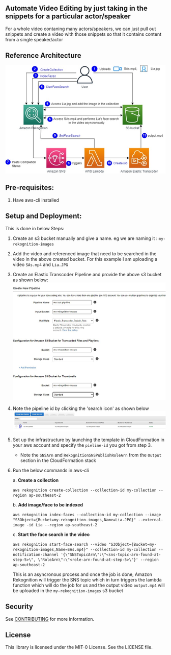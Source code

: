 ## Automate Video Editing by just taking in the snippets for a particular actor/speaker

For a whole video contaning many actors/speakers, we can just pull out snippets and create a video with those snippets so that it contains content from a single speaker/actor

## Reference Architecture
![Refernce Architecture](images/architecture.jpg)

## Pre-requisites:

1. Have aws-cli installed

## Setup and Deployment:
This is done in below Steps:

1. Create an s3 bucket manually and give a name. eg we are naming it : `my-rekognition-images`
1. Add the video and referenced image that need to be searched in the video in the above created bucket. For this example I am uploading a video `SAs.mp4` and `Lia.JPG`
1. Create an Elastic Transcoder Pipeline and provide the above s3 bucket as shown below:
    ![Create a Transcoder Pipeline](images/elastic-transcoder-pipeline.JPG)
1. Note the pipeline id by clicking the 'search icon' as shown below
    ![Pipeline-id](images/elastic-transcoder-get-pipeline-id.JPG)

1. Set up the infrastructure by launching the template in CloudFormation in your aws account and specify the `pieline-id` you got from step 3.

    * Note the `SNSArn` and `RekognitionSNSPublishRoleArn` from the `Output` section in the CloudFormation stack

1. Run the below commands in aws-cli
   
   a. **Create a collection**
    ```hcl
    aws rekognition create-collection --collection-id my-collection --region ap-southeast-2
    ```

    b. **Add image/face to be indexed**
    ```hcl
    aws rekognition index-faces --collection-id my-collection --image "S3Object={Bucket=my-rekognition-images,Name=Lia.JPG}" --external-image -id Lia --region ap-southeast-2
    ```

    c. **Start the face search in the video**
    ```hcl
    aws rekognition start-face-search --video "S3Object={Bucket=my-rekognition-images,Name=SAs.mp4}" --collection-id my-collection --notification-channel '{\"SNSTopicArn\":\"<sns-topic-arn-found-at-step-5>\", \"RoleArn\":\"<role-arn-found-at-step-5>\"}' --region ap-southeast-2
    ```
    This is an asyncronous process and once the job is done, Amazon Rekognition will trigger the SNS topic which in turn triggers the lambda function which will do the job for us and the output video `output.mp4` will be uploaded in the `my-rekognition-images` s3 bucket

## Security

See [CONTRIBUTING](CONTRIBUTING.md#security-issue-notifications) for more information.

## License

This library is licensed under the MIT-0 License. See the LICENSE file.


